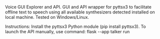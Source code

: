 Voice GUI Explorer and API.
GUI and API wrapper for pyttsx3 to facilitate offline text to speech using all available synthesizers detected installed on local machine.
Tested on Windows/Linux.

Instructions:
Install the pyttsx3 Python module (pip install pyttsx3).
To launch the API manually, use command: flask --app talker run
